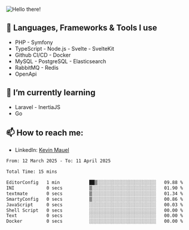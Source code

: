 ![Hello there!](banner.gif)

## 🤖 Languages, Frameworks & Tools I use
- PHP - Symfony
- TypeScript - Node.js - Svelte - SvelteKit
- Github CI/CD - Docker
- MySQL - PostgreSQL - Elasticsearch
- RabbitMQ - Redis
- OpenApi 

## 🌱 I’m currently learning
- Laravel - InertiaJS
- Go

## 📫 How to reach me:
- LinkedIn: [Kevin Mauel](https://www.linkedin.com/in/kevin-mauel/)

<!--START_SECTION:waka-->

```txt
From: 12 March 2025 - To: 11 April 2025

Total Time: 15 mins

EditorConfig   1 min           ██▒░░░░░░░░░░░░░░░░░░░░░░   09.88 %
INI            0 secs          ▒░░░░░░░░░░░░░░░░░░░░░░░░   01.90 %
textmate       0 secs          ▒░░░░░░░░░░░░░░░░░░░░░░░░   01.34 %
SmartyConfig   0 secs          ▒░░░░░░░░░░░░░░░░░░░░░░░░   00.86 %
JavaScript     0 secs          ░░░░░░░░░░░░░░░░░░░░░░░░░   00.03 %
Shell Script   0 secs          ░░░░░░░░░░░░░░░░░░░░░░░░░   00.00 %
Text           0 secs          ░░░░░░░░░░░░░░░░░░░░░░░░░   00.00 %
Docker         0 secs          ░░░░░░░░░░░░░░░░░░░░░░░░░   00.00 %
```

<!--END_SECTION:waka-->
